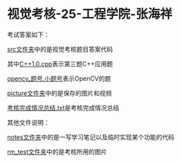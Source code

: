 # 视觉考核-25-工程学院-张海祥

考试答案如下：

[src文件夹](/rm/src/)中的是视觉考核题目答案代码

其中[C++1.0.cpp](/rm/src/C++1.0.cpp)表示第三题C++应用题

[opencv_题号.小题号](/rm/src/)表示OpenCV的题

[picture文件夹](/rm/pictures/)中的是保存的图片和视频

[考核完成情况总结.txt](/rm/考核完成情况总结.txt)是考核完成情况总结


其他文件说明：

[notes文件夹](/rm/notes)中的是一写学习笔记以及临时实现某个功能的代码 

[rm_test文件夹](/rm/rm_test)中的是考核所用的图片
